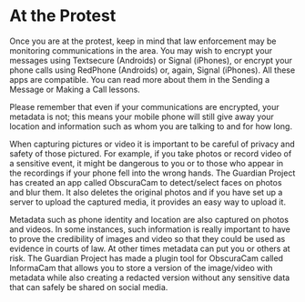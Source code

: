 [Title]: # (At the Protest)
[Difficulty]: # (Advanced)
[Order]: # (4)

# At the Protest

Once you are at the protest, keep in mind that law enforcement may be monitoring communications in the area. You may wish to encrypt your messages using Textsecure (Androids) or Signal (iPhones), or encrypt your phone calls using RedPhone (Androids) or, again, Signal (iPhones). All these apps are compatible. You can read more about them in the Sending a Message or Making a Call lessons.

Please remember that even if your communications are encrypted, your metadata is not; this means your mobile phone will still give away your location and information such as whom you are talking to and for how long.

When capturing pictures or video it is important to be careful of privacy and safety of those pictured. For example, if you take photos or record video of a sensitive event, it might be dangerous to you or to those who appear in the recordings if your phone fell into the wrong hands. The Guardian Project has created an app called ObscuraCam to detect/select faces on photos and blur them. It also deletes the original photos and if you have set up a server to upload the captured media, it provides an easy way to upload it.

Metadata such as phone identity and location are also captured on photos and videos. In some instances, such information is really important to have to prove the credibility of images and video so that they could be used as evidence in courts of law. At other times metadata can put you or others at risk. The Guardian Project has made a plugin tool for ObscuraCam called InformaCam that allows you to store a version of the image/video with metadata while also creating a redacted version without any sensitive data that can safely be shared on social media.